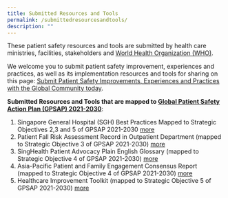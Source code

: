 ```yaml
---
title: Submitted Resources and Tools
permalink: /submittedresourcesandtools/
description: ""
---
```

These patient safety resources and tools are submitted by health care ministries, facilities, stakeholders and [World Health Organization (WHO)](https://www.who.int/).

We welcome you to submit patient safety improvement, experiences and practices, as well as its implementation resources and tools for sharing on this page: 
[Submit Patient Safety Improvements, Experiences and Practices with the Global Community today](https://form.gov.sg/64631e5f0fbfe400126c8e0d).

**Submitted Resources and Tools that are mapped to [Global Patient Safety Action Plan (GPSAP) 2021-2030](https://www.who.int/teams/integrated-health-services/patient-safety/policy/global-patient-safety-action-plan)**:
1. Singapore General Hospital (SGH) Best Practices Mapped to Strategic Objectives 2,3 and 5 of GPSAP 2021-2030 [more](/resources-and-tools/tools-and-resources/sghbestpracticesso235/)
2. Patient Fall Risk Assessment Record in Outpatient Department (mapped to Strategic Objective 3 of GPSAP 2021-2030) [more ](/tools-and-resources/tools-and-resources/pfrar/)
3. SingHealth Patient Advocacy Plain English Glossary (mapped to Strategic Objective 4 of GPSAP 2021-2030) [more](/tools-and-resources/tools-and-resources/plainenglishglossary/)
4. Asia-Pacific Patient and Family Engagement Consensus Report (mapped to Strategic Objective 4 of GPSAP 2021-2030) [more](/tools-and-resources/tools-and-resources/patientfamilyconsensus/)
5. Healthcare Improvement Toolkit (mapped to Strategic Objective 5 of GPSAP 2021-2030) [more](/tools-and-resources/tools-and-resources/improvementtoolkit/)